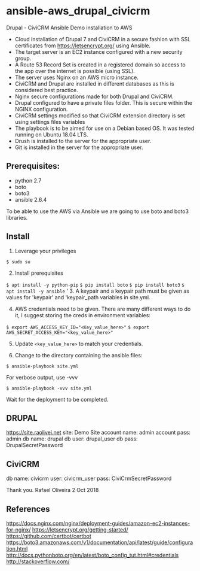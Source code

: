 # ansible-aws_drupal_civicrm

Drupal - CiviCRM Ansible Demo installation to AWS

- Cloud installation of Drupal 7 and CiviCRM in a secure fashion with SSL certificates from https://letsencrypt.org/ using Ansible.
- The target server is an EC2 instance configured with a new security group.
- A Route 53 Record Set is created in a registered domain so access to the app over the internet is possible (using SSL).
- The server uses Nginx on an AWS micro instance.
- CiviCRM and Drupal are installed in different databases as this is considered best practice.
- Nginx secure configurations made for both Drupal and CiviCRM.
- Drupal configured to have a private files folder. This is secure within the NGINX configuration.
- CiviCRM settings modified so that CiviCRM extension directory is set using settings files variables
- The playbook is to be aimed for use on a Debian based OS. It was tested running on Ubuntu 18.04 LTS.
- Drush is installed to the server for the appropriate user.
- Git is installed in the server for the appropriate user.



## Prerequisites:

* python 2.7
* boto
* boto3
* ansible 2.6.4

To be able to use the AWS via Ansible we are going to use boto and boto3 libraries.



## Install

1. Leverage your privileges

`$ sudo su`

2. Install prerequisites

`$ apt install -y python-pip`
`$ pip install boto`
`$ pip install boto3`
`$ apt install -y ansible`
'
3. A keypair and a keypair path must be given as values for 'keypair' and 'keypair_path variables in site.yml.

4. AWS credentials need to be given. There are many different ways to do it, I suggest storing the creds in environment variables:

`$ export AWS_ACCESS_KEY_ID="<Key_value_here>"`
`$ export AWS_SECRET_ACCESS_KEY="<key_value_here>"`

5. Update `<key_value_here>` to match your credentials.

6. Change to the directory containing the ansible files:

`$ ansible-playbook site.yml`

For verbose output, use -vvv

`$ ansible-playbook -vvv site.yml`

Wait for the deployment to be completed.



## DRUPAL
https://site.raolivei.net
site: Demo Site
account name: admin
account pass: admin
db name: drupal
db user: drupal_user
db pass: DrupalSecretPassword


## CiviCRM
db name: civicrm
user: civicrm_user
pass: CiviCrmSecretPassword



Thank you.
Rafael Oliveira
2 Oct 2018


## References
https://docs.nginx.com/nginx/deployment-guides/amazon-ec2-instances-for-nginx/
https://letsencrypt.org/getting-started/
https://github.com/certbot/certbot
https://boto3.amazonaws.com/v1/documentation/api/latest/guide/configuration.html
http://docs.pythonboto.org/en/latest/boto_config_tut.html#credentials
http://stackoverflow.com/
